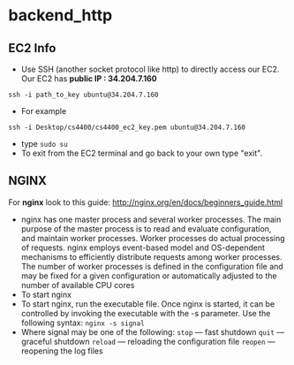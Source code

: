 # backend_http
## EC2 Info
- Use SSH (another socket protocol like http) to directly access our EC2. Our EC2 has **public IP : 34.204.7.160**
``` 
ssh -i path_to_key ubuntu@34.204.7.160
``` 
- For example 
```
ssh -i Desktop/cs4400/cs4400_ec2_key.pem ubuntu@34.204.7.160
```
- type ```sudo su```
- To exit from the EC2 terminal and go back to your own type "exit".
## NGINX
For **nginx** look to this guide: http://nginx.org/en/docs/beginners_guide.html
- nginx has one master process and several worker processes. The main purpose of the master process is to read and evaluate configuration, and maintain worker processes. Worker processes do actual processing of requests. nginx employs event-based model and OS-dependent mechanisms to efficiently distribute requests among worker processes. The number of worker processes is defined in the configuration file and may be fixed for a given configuration or automatically adjusted to the number of available CPU cores
- To start nginx 
- To start nginx, run the executable file. Once nginx is started, it can be controlled by invoking the executable with the -s parameter. Use the following syntax:
```nginx -s signal```
- Where signal may be one of the following:
```stop``` — fast shutdown
```quit``` — graceful shutdown
```reload``` — reloading the configuration file
```reopen``` — reopening the log files
